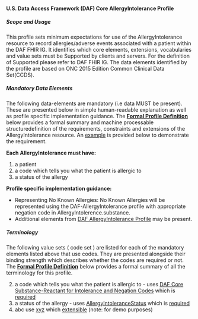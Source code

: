 #### U.S. Data Access Framework (DAF) Core AllergyIntolerance Profile


##### Scope and Usage

This profile sets minimum expectations for use of the AllergyIntolerance resource to record allergies/adverse events associated with a patient within the DAF FHIR IG. It identifies which core elements, extensions, vocabularies and value sets must be Supported by clients and servers. For the definition of Supported please refer to DAF FHIR IG. The data elements identified by the profile are based on ONC 2015 Edition Common Clinical Data Set(CCDS).


##### Mandatory Data Elements


The following data-elements are mandatory (i.e data MUST be present). These are presented below in simple human-readable explanation as well as profile specific implementation guidance.  The [**Formal Profile Definition**](#profile) below provides a formal summary and machine processable structuredefinition of the requirements, constraints and extensions of the AllergyIntolerance resource.  An [example](#example) is provided below to demonstrate the requirement.

**Each AllergyIntolerance must have:**

1.  a patient
2.  a code which tells you what the patient is allergic to
3.  a status of the allergy

**Profile specific implementation guidance:**

* Representing No Known Allergies: No Known Allergies will be represented using the DAF-AllergyIntolerance profile with appropriate negation code in AllergyIntolerence.substance.
* Additional elements from [DAF AllergyIntolerance Profile](daf-allergyintolerance.html) may be present.


##### Terminology

The following value sets ( code set ) are listed for each of the mandatory elements listed above that use codes.  They are presented alongside their binding strength which describes whether the codes are required or not. The [**Formal Profile Definition**](#profile) below provides a formal summary of all the terminology for this profile.

2.  a code which tells you what the patient is allergic to  - uses [DAF Core Substance-Reactant for Intolerance and Negation Codes](valueset-daf-core-substance.html) which is [required]()
3.  a status of the allergy - uses [AllergyIntoleranceStatus](http://hl7.org/fhir/ValueSet/allergy-intolerance-status) which is [required]() 
1.  abc use [xyz]() which [extensible]() (note: for demo purposes)
